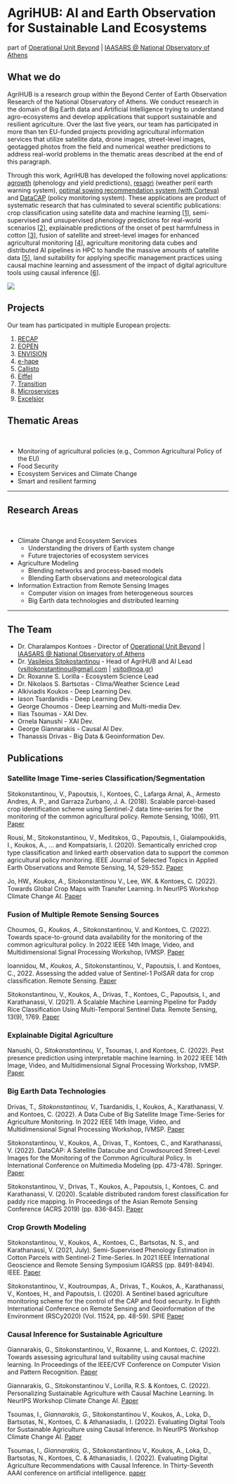 # AgriHUB: AI and Earth Observation for Sustainable Land Ecosystems
part of [Operational Unit Beyond](http://beyond-eocenter.eu/)&nbsp;| [IAASARS @ National Observatory of Athens](https://www.astro.noa.gr/en/)&nbsp;

##  What we do

AgriHUB is a research group within the Beyond Center of Earth Observation Research of the National Observatory of Athens.  We conduct research in the domain of Big Earth data and Artificial Intelligence trying to understand agro-ecosystems and develop applications that support sustainable and resilient agriculture. Over the last five years, our team has participated in more than ten EU-funded projects providing agricultural information services that utilize satellite data, drone images, street-level images, geotagged photos from the field and numerical weather predictions to address real-world problems in the thematic areas described at the end of this paragraph. 
 
Through this work, AgriHUB has developed the following novel applications: [agrowth](http://agrowth.beyond-eocenter.eu/) (phenology and yield predictions), [resagri](http://risk.resagri.eu/) (weather peril earth warning system), [optimal sowing recommendation system (with Corteva)](https://www.corteva.gr/products-and-solutions/granular-club0.html) and [DataCAP](http://62.217.82.91/) (policy monitoring system). These applications are product of systematic research that has culminated to several scientific publications: crop classification using satellite data and machine learning [[1](#1)], semi-supervised and unsupervised phenology predictions for real-world scenarios [[2](#2)], explainable predictions of the onset of pest harmfulness in cotton [[3](#3)], fusion of satellite and street-level images for enhanced agricultural monitoring [[4](#4)], agriculture monitoring data cubes and distributed AI pipelines in HPC to handle the massive amounts of satellite data [[5](#5)], land suitability for applying specific management practices using causal machine learning and assessment of the impact of digital agriculture tools using causal inference [[6](#6)]. 

<img src="https://cdn-fgnbn.nitrocdn.com/CExiFXHDXAeTGrlIkvRSSLnZISOqDumi/assets/static/optimized/rev-6e80265/wp-content/uploads/2021/03/ag_crop-data_img-blog_0321.png">

## Projects

Our team has participated in multiple European projects: 
1. [RECAP](https://cordis.europa.eu/project/id/693171)
2. [EOPEN](https://eopen-project.eu/)
3. [ENVISION](https://envision-h2020.eu/)
4. [e-hape](https://e-shape.eu/)
5. [Callisto](https://callisto-h2020.eu/)
6. [Eiffel](https://www.eiffel4climate.eu/)
7. [Transition](https://www.transition-med.org/)
8. [Microservices](https://microservices.ethz.ch/)
9. [Excelsior](https://excelsior2020.eu/)

## Thematic Areas
</br>

- Monitoring of agricultural policies (e.g., Common Agricultural Policy of the EU)
- Food Security
- Ecosystem Services and Climate Change
- Smart and resilient farming

<hr>

## Research Areas
</br>

- Climate Change and Ecosystem Services
   - Understanding the drivers of Earth system change
   - Future trajectories of ecosystem services
- Agriculture Modeling 
  - Blending networks and process-based models
  - Blending Earth observations and meteorological data
- Information Extraction from Remote Sensing Images
  - Computer vision on images from heterogeneous sources
  - Big Earth data technologies and distributed learning


<hr>

## The Team
- Dr. Charalampos Kontoes - Director of [Operational Unit Beyond](http://beyond-eocenter.eu/)&nbsp;| [IAASARS @ National Observatory of Athens](https://www.astro.noa.gr/en/)&nbsp;
- Dr. [Vasileios Sitokostantinou](https://scholar.google.gr/citations?user=8WCaLYQAAAAJ&hl=en) - Head of AgriHUB and AI Lead (vsitokonstantinou@gmail.com | vsito@noa.gr)
- Dr. Roxanne S. Lorilla - Ecosystem Science Lead
- Dr. Nikolaos S. Bartsotas - Clima/Weather Science Lead
- Alkiviadis Koukos - Deep Learning Dev.
- Iason Tsardanidis - Deep Learning Dev.
- George Choumos - Deep Learning and Multi-media Dev.
- Ilias Tsoumas - XAI Dev.
- Ornela Nanushi - XAI Dev.
- George Giannarakis - Causal AI Dev.
- Thanassis Drivas - Big Data & Geoinformation Dev.


## Publications
### Satellite Image Time-series Classification/Segmentation <a name="1"></a>

Sitokonstantinou, V., Papoutsis, I., Kontoes, C., Lafarga Arnal, A., Armesto Andres, A.
P., and Garraza Zurbano, J. A. (2018). Scalable parcel-based crop identification scheme
using Sentinel-2 data time-series for the monitoring of the common agricultural policy. 
Remote Sensing, 10(6), 911. [Paper](https://www.mdpi.com/2072-4292/10/6/911)&nbsp;

Rousi, M., Sitokonstantinou, V., Meditskos, G., Papoutsis, I., Gialampoukidis, I.,
Koukos, A., ... and Kompatsiaris, I. (2020). Semantically enriched crop type classification
and linked earth observation data to support the common agricultural policy
monitoring. IEEE Journal of Selected Topics in Applied Earth Observations and
Remote Sensing, 14, 529-552. [Paper](https://ieeexplore.ieee.org/stamp/stamp.jsp?arnumber=9261931)&nbsp;

Jo, HW.*, Koukos, A.*, Sitokonstantinou V., Lee, WK. & Kontoes, C. (2022). Towards Global Crop
Maps with Transfer Learning. In NeurIPS Workshop Climate Change AI. [Paper](https://arxiv.org/pdf/2211.04755.pdf)&nbsp;


### Fusion of Multiple Remote Sensing Sources <a name="2"></a>

Choumos, G.*, Koukos, A.*, Sitokonstantinou, V. and Kontoes, C. (2022). Towards
space-to-ground data availability for the monitoring of the common agricultural policy.
In 2022 IEEE 14th Image, Video, and Multidimensional Signal Processing Workshop,
IVMSP. [Paper](https://arxiv.org/pdf/2205.07721.pdf)&nbsp;

Ioannidou, M.*, Koukos, A.*, Sitokonstantinou, V., Papoutsis, I. and Kontoes, C., 2022. 
Assessing the added value of Sentinel-1 PolSAR data for crop classification. Remote Sensing. [Paper](https://www.mdpi.com/2072-4292/14/22/5739/pdf)&nbsp;

Sitokonstantinou, V., Koukos, A., Drivas, T., Kontoes, C., Papoutsis, I., and Karathanassi,
V. (2021). A Scalable Machine Learning Pipeline for Paddy Rice Classification Using
Multi-Temporal Sentinel Data. Remote Sensing, 13(9), 1769. [Paper](https://www.mdpi.com/2072-4292/13/9/1769)&nbsp;

### Explainable Digital Agriculture <a name="3"></a>

Nanushi, O.*, Sitokonstantinou, V.*, Tsoumas, I. and Kontoes, C. (2022). Pest presence
prediction using interpretable machine learning. In 2022 IEEE 14th Image, Video, and
Multidimensional Signal Processing Workshop, IVMSP. [Paper](https://arxiv.org/pdf/2205.07723.pdf)&nbsp;

### Big Earth Data Technologies <a name="4"></a>

Drivas, T.*, Sitokonstantinou, V.*, Tsardanidis, I., Koukos, A., Karathanassi, V. and
Kontoes, C. (2022). A Data Cube of Big Satellite Image Time-Series for Agriculture
Monitoring. In 2022 IEEE 14th Image, Video, and Multidimensional Signal Processing
Workshop, IVMSP. [Paper](https://arxiv.org/pdf/2205.07752)&nbsp;

Sitokonstantinou, V., Koukos, A., Drivas, T., Kontoes, C., and Karathanassi, V. (2022).
DataCAP: A Satellite Datacube and Crowdsourced Street-Level Images for the Monitoring
of the Common Agricultural Policy. In International Conference on Multimedia
Modeling (pp. 473-478). Springer. [Paper](https://zenodo.org/record/5845512#.Y4YZ43ZBy3A)&nbsp;

Sitokonstantinou, V., Drivas, T., Koukos, A., Papoutsis, I., Kontoes, C. and Karathanassi,
V. (2020). Scalable distributed random forest classification for paddy rice mapping. In
Proceedings of the Asian Remote Sensing Conference (ACRS 2019) (pp. 836-845). [Paper](https://a-a-r-s.org/proceeding/ACRS2019/ThB3-6.pdf)&nbsp;

### Crop Growth Modeling <a name="5"></a>

Sitokonstantinou, V., Koukos, A., Kontoes, C., Bartsotas, N. S., and Karathanassi, V.
(2021, July). Semi-Supervised Phenology Estimation in Cotton Parcels with Sentinel-2
Time-Series. In 2021 IEEE International Geoscience and Remote Sensing Symposium
IGARSS (pp. 8491-8494). IEEE. [Paper](https://ieeexplore.ieee.org/document/9553456)&nbsp;

Sitokonstantinou, V., Koutroumpas, A., Drivas, T., Koukos, A., Karathanassi, V.,
Kontoes, H., and Papoutsis, I. (2020). A Sentinel based agriculture monitoring scheme
for the control of the CAP and food security. In Eighth International Conference on
Remote Sensing and Geoinformation of the Environment (RSCy2020) (Vol. 11524, pp.
48-59). SPIE [Paper](https://www.scienceopen.com/hosted-document?doi=10.14293/S2199-1006.1.SOR-.PPHMESU.v1)&nbsp;



### Causal Inference for Sustainable Agriculture <a name="6"></a>

Giannarakis, G., Sitokonstantinou, V., Roxanne, L. and Kontoes, C. (2022). Towards
assessing agricultural land suitability using causal machine learning. In Proceedings
of the IEEE/CVF Conference on Computer Vision and Pattern Recognition. [Paper](https://arxiv.org/pdf/2204.12956)&nbsp;

Giannarakis, G., Sitokonstantinou V., Lorilla, R.S. & Kontoes, C. (2022). 
Personalizing Sustainable Agriculture with Causal Machine Learning. In NeurIPS Workshop 
Climate Change AI. [Paper](https://arxiv.org/pdf/2211.03179.pdf)&nbsp;

Tsoumas, I.*, Giannarakis, G.*, Sitokonstantinou V., Koukos, A., Loka, D., Bartsotas, 
N., Kontoes, C. & Athanasiadis, I. (2022). Evaluating Digital Tools for Sustainable 
Agriculture using Causal Inference. In NeurIPS Workshop Climate Change AI. [Paper](https://arxiv.org/pdf/2211.03195.pdf)&nbsp;

Tsoumas, I.*, Giannarakis, G.*, Sitokonstantinou V., Koukos, A., Loka, D., Bartsotas, 
N., Kontoes, C. & Athanasiadis, I. (2022). Evaluating Digital Agriculture Recommendations
with Causal Inference. In Thirty-Seventh AAAI conference on artificial intelligence. [paper](https://arxiv.org/abs/2211.16938) 







